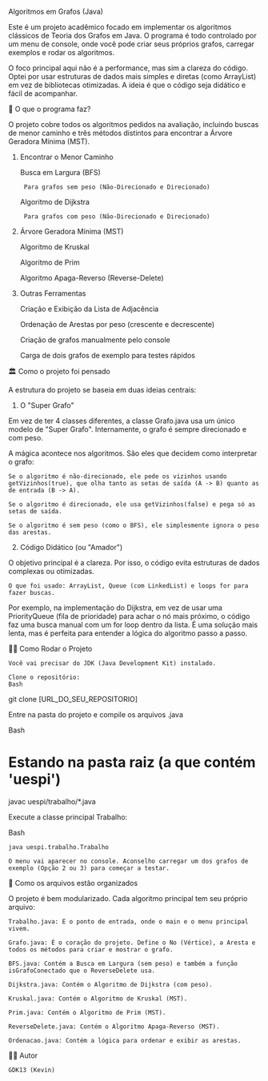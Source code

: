 Algoritmos em Grafos (Java)

Este é um projeto acadêmico focado em implementar os algoritmos clássicos de Teoria dos Grafos em Java. O programa é todo controlado por um menu de console, onde você pode criar seus próprios grafos, carregar exemplos e rodar os algoritmos.

O foco principal aqui não é a performance, mas sim a clareza do código. Optei por usar estruturas de dados mais simples e diretas (como ArrayList) em vez de bibliotecas otimizadas. A ideia é que o código seja didático e fácil de acompanhar.

🚀 O que o programa faz?

O projeto cobre todos os algoritmos pedidos na avaliação, incluindo buscas de menor caminho e três métodos distintos para encontrar a Árvore Geradora Mínima (MST).

1. Encontrar o Menor Caminho

    Busca em Largura (BFS)

        Para grafos sem peso (Não-Direcionado e Direcionado)

    Algoritmo de Dijkstra

        Para grafos com peso (Não-Direcionado e Direcionado)

2. Árvore Geradora Mínima (MST)

    Algoritmo de Kruskal

    Algoritmo de Prim

    Algoritmo Apaga-Reverso (Reverse-Delete)

3. Outras Ferramentas

    Criação e Exibição da Lista de Adjacência

    Ordenação de Arestas por peso (crescente e decrescente)

    Criação de grafos manualmente pelo console

    Carga de dois grafos de exemplo para testes rápidos

🏛️ Como o projeto foi pensado

A estrutura do projeto se baseia em duas ideias centrais:

1. O "Super Grafo"

Em vez de ter 4 classes diferentes, a classe Grafo.java usa um único modelo de "Super Grafo". Internamente, o grafo é sempre direcionado e com peso.

A mágica acontece nos algoritmos. São eles que decidem como interpretar o grafo:

    Se o algoritmo é não-direcionado, ele pede os vizinhos usando getVizinhos(true), que olha tanto as setas de saída (A -> B) quanto as de entrada (B -> A).

    Se o algoritmo é direcionado, ele usa getVizinhos(false) e pega só as setas de saída.

    Se o algoritmo é sem peso (como o BFS), ele simplesmente ignora o peso das arestas.

2. Código Didático (ou "Amador")

O objetivo principal é a clareza. Por isso, o código evita estruturas de dados complexas ou otimizadas.

    O que foi usado: ArrayList, Queue (com LinkedList) e loops for para fazer buscas.

Por exemplo, na implementação do Dijkstra, em vez de usar uma PriorityQueue (fila de prioridade) para achar o nó mais próximo, o código faz uma busca manual com um for loop dentro da lista. É uma solução mais lenta, mas é perfeita para entender a lógica do algoritmo passo a passo.

🏃‍♂️ Como Rodar o Projeto

    Você vai precisar do JDK (Java Development Kit) instalado.

    Clone o repositório:
    Bash

git clone [URL_DO_SEU_REPOSITORIO]

Entre na pasta do projeto e compile os arquivos .java

Bash

# Estando na pasta raiz (a que contém 'uespi')
javac uespi/trabalho/*.java

Execute a classe principal Trabalho:

Bash

    java uespi.trabalho.Trabalho

    O menu vai aparecer no console. Aconselho carregar um dos grafos de exemplo (Opção 2 ou 3) para começar a testar.

📂 Como os arquivos estão organizados

O projeto é bem modularizado. Cada algoritmo principal tem seu próprio arquivo:

    Trabalho.java: É o ponto de entrada, onde o main e o menu principal vivem.

    Grafo.java: É o coração do projeto. Define o No (Vértice), a Aresta e todos os métodos para criar e mostrar o grafo.

    BFS.java: Contém a Busca em Largura (sem peso) e também a função isGrafoConectado que o ReverseDelete usa.

    Dijkstra.java: Contém o Algoritmo de Dijkstra (com peso).

    Kruskal.java: Contém o Algoritmo de Kruskal (MST).

    Prim.java: Contém o Algoritmo de Prim (MST).

    ReverseDelete.java: Contém o Algoritmo Apaga-Reverso (MST).

    Ordenacao.java: Contém a lógica para ordenar e exibir as arestas.

👨‍💻 Autor

    GDK13 (Kevin)
